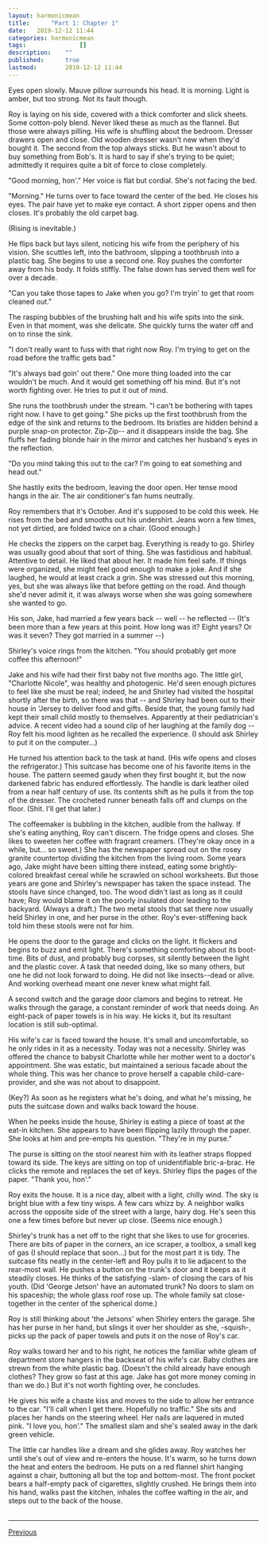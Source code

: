 ```yaml
---
layout:	harmonicmean
title:		"Part 1: Chapter 1"
date:	2019-12-12 11:44
categories:	harmonicmean
tags:				[]
description:	""
published:		true
lastmod:		2019-12-12 11:44
---
```


Eyes open slowly. Mauve pillow surrounds his head. It is morning. Light is amber, but too strong. Not its fault though.

Roy is laying on his side, covered with a thick comforter and slick sheets. Some cotton-poly blend. Never liked these as much as the flannel. But those were always pilling. His wife is shuffling about the bedroom. Dresser drawers open and close. Old wooden dresser wasn't new when they'd bought it. The second from the top always sticks. But he wasn't about to buy something from Bob's. It is hard to say if she's trying to be quiet; admittedly it requires quite a bit of force to close completely. 

"Good morning, hon'." Her voice is flat but cordial. She's not facing the bed.

"Morning." He turns over to face toward the center of the bed. He closes his eyes. The pair have yet to make eye contact. A short zipper opens and then closes. It's probably the old carpet bag. 

(Rising is inevitable.) 

He flips back but lays silent, noticing his wife from the periphery of his vision. She scuttles left, into the bathroom, slipping a toothbrush into a plastic bag. She begins to use a second one. Roy pushes the comforter away from his body. It folds stiffly. The false down has served them well for over a decade. 

"Can you take those tapes to Jake when you go? I'm tryin' to get that room cleaned out."

The rasping bubbles of the brushing halt and his wife spits into the sink. Even in that moment, was she delicate. She quickly turns the water off and on to rinse the sink.

"I don't really want to fuss with that right now Roy. I'm trying to get on the road before the traffic gets bad."

"It's always bad goin' out there." One more thing loaded into the car wouldn't be much. And it would get something off his mind. But it's not worth fighting over. He tries to put it out of mind. 

She runs the toothbrush under the stream. "I can't be bothering with tapes right now. I have to get going." She picks up the first toothbrush from the edge of the sink and returns to the bedroom. Its bristles are hidden behind a purple snap-on protector. Zip-Zip-- and it disappears inside the bag. She fluffs her fading blonde hair in the mirror and catches her husband's eyes in the reflection.

"Do you mind taking this out to the car? I'm going to eat something and head out."

She hastily exits the bedroom, leaving the door open. Her tense mood hangs in the air. The air conditioner's fan hums neutrally.

Roy remembers that it's October. And it's supposed to be cold this week. He rises from the bed and smooths out his undershirt. Jeans worn a few times, not yet dirtied, are folded twice on a chair. (Good enough.)

He checks the zippers on the carpet bag. Everything is ready to go. Shirley was usually good about that sort of thing. She was fastidious and habitual. Attentive to detail. He liked that about her. It made him feel safe. If things were organized, she might feel good enough to make a joke. And if she laughed, he would at least crack a grin. She was stressed out this morning, yes, but she was always like that before getting on the road. And though she'd never admit it, it was always worse when she was going somewhere she wanted to go. 

His son, Jake, had married a few years back -- well -- he reflected -- (It's been more than a few years at this point. How long was it? Eight years? Or was it seven? They got married in a summer --)

Shirley's voice rings from the kitchen. "You should probably get more coffee this afternoon!"

Jake and his wife had their first baby not five months ago. The little girl, "Charlotte Nicole", was healthy and photogenic. He'd seen enough pictures to feel like she must be real; indeed, he and Shirley had visited the hospital shortly after the birth, so there was that -- and Shirley had been out to their house in 'Jersey to deliver food and gifts. Beside that, the young family had kept their small child mostly to themselves. Apparently at their pediatrician's advice. A recent video had a sound clip of her laughing at the family dog -- Roy felt his mood lighten as he recalled the experience. (I should ask Shirley to put it on the computer...)

He turned his attention back to the task at hand. (His wife opens and closes the refrigerator.) This suitcase has become one of his favorite items in the house. The pattern seemed gaudy when they first bought it, but the now darkened fabric has endured effortlessly. The handle is dark leather oiled from a near half century of use. Its contents shift as he pulls it from the top of the dresser. The crocheted runner beneath falls off and clumps on the floor. (Shit. I'll get that later.)

The coffeemaker is bubbling in the kitchen, audible from the hallway. If she's eating anything, Roy can't discern. The fridge opens and closes. She likes to sweeten her coffee with fragrant creamers. (They're okay once in a while, but... so sweet.) She has the newspaper spread out on the rosey granite countertop dividing the kitchen from the living room. Some years ago, Jake might have been sitting there instead, eating some brightly-colored breakfast cereal while he scrawled on school worksheets. But those years are gone and Shirley's newspaper has taken the space instead. The stools have since changed, too. The wood didn't last as long as it could have; Roy would blame it on the poorly insulated door leading to the backyard. (Always a draft.) The two metal stools that sat there now usually held Shirley in one, and her purse in the other. Roy's ever-stiffening back told him these stools were not for him.

He opens the door to the garage and clicks on the light. It flickers and begins to buzz and emit light. There's something comforting about its boot-time. Bits of dust, and probably bug corpses, sit silently between the light and the plastic cover. A task that needed doing, like so many others, but one he did not look forward to doing. He did not like insects--dead or alive. And working overhead meant one never knew what might fall.

A second switch and the garage door clamors and begins to retreat. He walks through the garage, a constant reminder of work that needs doing. An eight-pack of paper towels is in his way. He kicks it, but its resultant location is still sub-optimal.

His wife's car is faced toward the house. It's small and uncomfortable, so he only rides in it as a necessity. Today was not a necessity. Shirley was offered the chance to babysit Charlotte while her mother went to a doctor's appointment. She was estatic, but maintained a serious facade about the whole thing. This was her chance to prove herself a capable child-care-provider, and she was not about to disappoint.

(Key?) As soon as he registers what he's doing, and what he's missing, he puts the suitcase down and walks back toward the house. 

When he peeks inside the house, Shirley is eating a piece of toast at the eat-in kitchen. She appears to have been flipping lazily through the paper. She looks at him and pre-empts his question. "They're in my purse."

The purse is sitting on the stool nearest him with its leather straps flopped toward its side. The keys are sitting on top of unidentifiable bric-a-brac. He clicks the remote and replaces the set of keys. Shirley flips the pages of the paper. "Thank you, hon'."

Roy exits the house. It is a nice day, albeit with a light, chilly wind. The sky is bright blue with a few tiny wisps. A few cars whizz by. A neighbor walks across the opposite side of the street with a large, hairy dog. He's seen this one a few times before but never up close. (Seems nice enough.) 

Shirley's trunk has a net off to the right that she likes to use for groceries. There are bits of paper in the corners, an ice scraper, a toolbox, a small keg of gas (I should replace that soon...) but for the most part it is tidy. The suitcase fits neatly in the center-left and Roy pulls it to lie adjacent to the rear-most wall. He pushes a button on the trunk's door and it beeps as it steadily closes. He thinks of the satisfying -slam- of closing the cars of his youth. (Did 'George Jetson' have an automated trunk? No doors to slam on his spaceship; the whole glass roof rose up. The whole family sat close-together in the center of the spherical dome.)

Roy is still thinking about 'the Jetsons' when Shirley enters the garage. She has her purse in her hand, but slings it over her shoulder as she, -squish-, picks up the pack of paper towels and puts it on the nose of Roy's car. 

Roy walks toward her and to his right, he notices the familiar white gleam of department store hangers in the backseat of his wife's car. Baby clothes are strewn from the white plastic bag. (Doesn't the child already have enough clothes? They grow so fast at this age. Jake has got more money coming in than we do.) But it's not worth fighting over, he concludes.

He gives his wife a chaste kiss and moves to the side to allow her entrance to the car. "I'll call when I get there. Hopefully no traffic." She sits and places her hands on the steering wheel. Her nails are laquered in muted pink. "I love you, hon'." The smallest slam and she's sealed away in the dark green vehicle.

The little car handles like a dream and she glides away. Roy watches her until she's out of view and re-enters the house. It's warm, so he turns down the heat and enters the bedroom. He puts on a red flannel shirt hanging against a chair, buttoning all but the top and bottom-most. The front pocket bears a half-empty pack of cigarettes, slightly crushed. He brings them into his hand, walks past the kitchen, inhales the coffee wafting in the air, and steps out to the back of the house. 
<br/><br/>

***

<span class="hm-nav-prev"><a href="{{ 'p1-ch0' | prepend: site.baseurl }}">Previous</a></span>

<!--<span class="hm-nav-next"><a href="{{ 'p1-ch2' | prepend: site.baseurl }}">Next</a></span> -->
